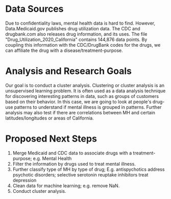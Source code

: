 # Data Sources
Due to confidentiality laws, mental health data is hard to find. However, Data.Medicaid.gov publishes drug utilization data. The CDC and drugbank.com also releases drug information, and its uses. The file "Drug_Utilization_2020_California" contains 144,876 data points. By coupling this information with the CDC/DrugBank codes for the drugs, we can affiliate the drug with a disease/treatment-purpose.
# Analysis and Research Goals
Our goal is to conduct a cluster analysis. Clustering or cluster analysis is an unsupervised learning problem. It is often used as a data analysis technique for discovering interesting patterns in data, such as groups of customers based on their behavior. In this case, we are going to look at people's drug-use patterns to understand if mental illness is grouped in patterns. Further analysis may also test if there are correlations between MH and certain latitudes/longitudes or areas of California.
# Proposed Next Steps
1. Merge Medicaid and CDC data to associate drugs with a treatment-purpose; e.g. Mental Health
3. Filter the information by drugs used to treat mental illness.
4. Further classify type of MH by type of drug; E.g. antispychotics address psychotic disorders; selective serotonin reuptake inhibitors treat depression
5. Clean data for machine learning; e.g. remove NaN.
6. Conduct cluster analysis. 
